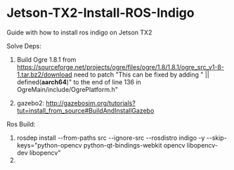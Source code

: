 # Jetson-TX2-Install-ROS-Indigo
Guide with how to install ros indigo on Jetson TX2

Solve Deps:
1. Build Ogre 1.8.1 from https://sourceforge.net/projects/ogre/files/ogre/1.8/1.8.1/ogre_src_v1-8-1.tar.bz2/download
   need to patch "This can be fixed by adding " || defined(__aarch64__)" to the end of line 136 in OgreMain/include/OgrePlatform.h"
   
2. gazebo2: http://gazebosim.org/tutorials?tut=install_from_source#BuildAndInstallGazebo


Ros Build:
1. rosdep install --from-paths src --ignore-src --rosdistro indigo -y --skip-keys="python-opencv python-qt-bindings-webkit opencv libopencv-dev libopencv"
2. 
